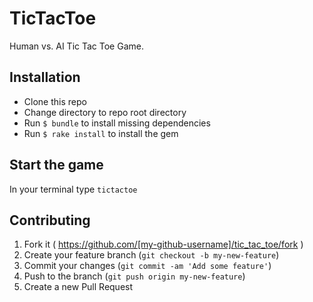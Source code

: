 # TicTacToe

Human vs. AI Tic Tac Toe Game.

## Installation

- Clone this repo
- Change directory to repo root directory
- Run `$ bundle` to install missing dependencies
- Run `$ rake install` to install the gem

## Start the game

In your terminal type `tictactoe`

## Contributing

1. Fork it ( https://github.com/[my-github-username]/tic_tac_toe/fork )
2. Create your feature branch (`git checkout -b my-new-feature`)
3. Commit your changes (`git commit -am 'Add some feature'`)
4. Push to the branch (`git push origin my-new-feature`)
5. Create a new Pull Request
